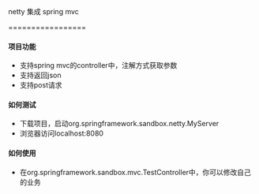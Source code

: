 netty 集成 spring mvc

=================

#### 项目功能

- 支持spring mvc的controller中，注解方式获取参数
- 支持返回json
- 支持post请求

#### 如何测试

- 下载项目，启动org.springframework.sandbox.netty.MyServer
- 浏览器访问localhost:8080

#### 如何使用

- 在org.springframework.sandbox.mvc.TestController中，你可以修改自己的业务
